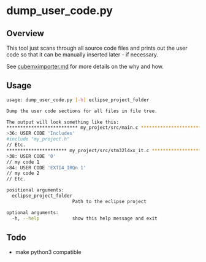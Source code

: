 # dump\_user\_code.py #

## Overview ##

This tool just scans through all source code files and prints out the user code so that it can be manually inserted later - if necessary.

See [cubemximporter.md](cubemximporter.md) for more details on the why and how.

## Usage ##

``` bash
usage: dump_user_code.py [-h] eclipse_project_folder

Dump the user code sections for all files in file tree.

The output will look something like this:
************************** my_project/src/main.c **************************
>36: USER CODE 'Includes'
#include "my_project.h"
// Etc.
********************** my_project/src/stm32l4xx_it.c **********************
>38: USER CODE '0'
// my code 1
>84: USER CODE 'EXTI4_IRQn 1'
// my code 2
// Etc.

positional arguments:
  eclipse_project_folder
                        Path to the eclipse project

optional arguments:
  -h, --help            show this help message and exit
```

## Todo ##
* make python3 compatible